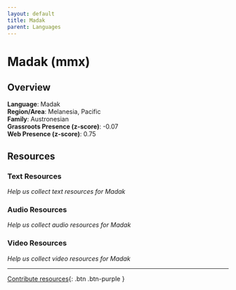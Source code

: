 ```yaml
---
layout: default
title: Madak
parent: Languages
---
```


# Madak (mmx)

## Overview

**Language**: Madak  
**Region/Area**: Melanesia, Pacific  
**Family**: Austronesian  
**Grassroots Presence (z-score)**: -0.07  
**Web Presence (z-score)**: 0.75  

## Resources

### Text Resources
*Help us collect text resources for Madak*

### Audio Resources
*Help us collect audio resources for Madak*

### Video Resources
*Help us collect video resources for Madak*

---

[Contribute resources](https://forms.office.com/e/1SfLJx3u1r){: .btn .btn-purple }
